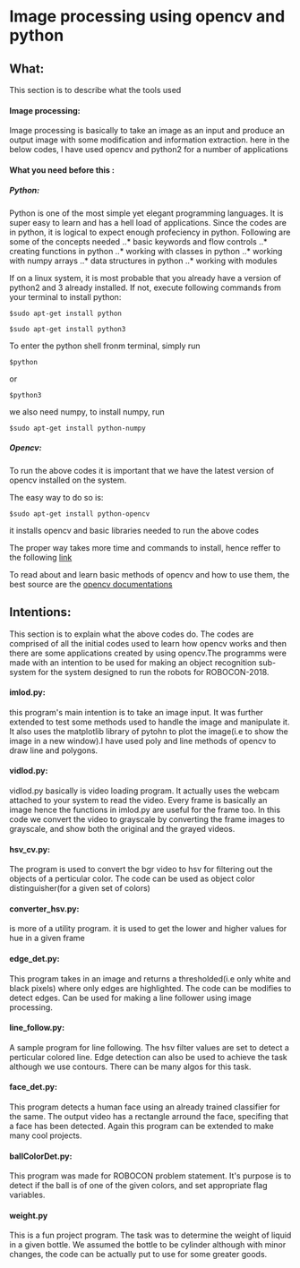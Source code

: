 # Image processing using opencv and python 
## What:
This section is to describe what the tools used
#### Image processing:
Image processing is basically to take an image as an input and produce an output image with some modification and information extraction. here in the below codes, I have used opencv and python2 for a number of applications

#### What you need before this :
##### Python:
Python is one of the most simple yet elegant programming languages. It is super easy to learn and has a hell load of applications. Since the codes are in python, it is logical to expect enough profeciency in python. Following are some of the concepts needed 
..* basic keywords and flow controls
..* creating functions in python
..* working with classes in python
..* working with numpy arrays
..* data structures in python
..* working with modules


If on a linux system, it is most probable that you already have a version of python2 and 3 already installed. If not, execute following commands from your terminal to install python:

```$sudo apt-get install python```


```$sudo apt-get install python3```

To enter the python shell fronm terminal, simply run

```$python```

or

```$python3```

we also need numpy, to install numpy, run


```$sudo apt-get install python-numpy```


##### Opencv:

To run the above codes it is important that we have the latest version of opencv installed on the system.

The easy way to do so is:

```$sudo apt-get install python-opencv```

it installs opencv and basic libraries needed to run the above codes

The proper way takes more time and commands to install, hence reffer to the following [link](https://docs.opencv.org/3.4/d7/d9f/tutorial_linux_install.html)


To read about and learn basic methods of opencv and how to use them, the best source are the [opencv documentations](https://opencv-python-tutroals.readthedocs.io/en/latest/py_tutorials/py_tutorials.html) 


## Intentions:
This section is to explain what the above codes do. The codes are comprised of all the initial codes used to learn how opencv works and then there are some applications created by using opencv.The programms were made with an intention to be used for making an object recognition sub-system for the system designed to run the robots for ROBOCON-2018.
#### imlod.py:
this program's main intention is to take an image input. It was further extended to test some methods used to handle the image and manipulate it. It also uses the matplotlib library of pytohn to plot the image(i.e to show the image in a new window).I have used poly and line methods of opencv to draw line and polygons. 
#### vidlod.py:
vidlod.py basically is video loading program. It actually uses the webcam attached to your system to read the video. Every frame is basically an image hence the functions in imlod.py are useful for the frame too. In this code we convert the video to grayscale by converting the frame images to grayscale, and show both the original and the grayed videos.
#### hsv_cv.py:
The program is used to convert the bgr video to hsv for filtering out the objects of a perticular color. The code can be used as object color distinguisher(for a given set of colors)
#### converter_hsv.py:
is more of a utility program. it is used to get the lower and higher values for hue in a given frame

#### edge_det.py:
This program takes in an image and returns a thresholded(i.e only white and black pixels) where only edges are highlighted. The code can be modifies to detect edges. Can be used for making a line follower using image processing.
#### line_follow.py:
A sample program for line following. The hsv filter values are set to detect a perticular colored line. Edge detection can also be used to achieve the task although we use contours. There can be many algos for this task.
#### face_det.py:
This program detects a human face using an already trained classifier for the same. The output video has a rectangle arround the face, specifing that a face has been detected. Again this program can be extended to make many cool projects.
#### ballColorDet.py:
This program was made for ROBOCON problem statement. It's purpose is to detect if the ball is of one of the given colors, and set appropriate flag variables.
#### weight.py
This is a fun project program. The task was to determine the weight of liquid in a given bottle. We assumed the bottle to be cylinder although with minor changes, the code can be actually put to use for some greater goods.
